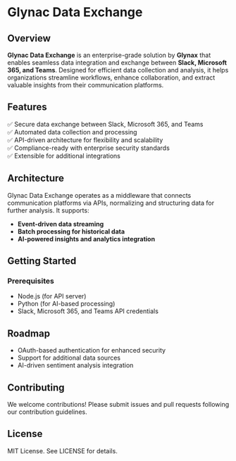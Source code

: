 # Glynac Data Exchange

## Overview  
**Glynac Data Exchange** is an enterprise-grade solution by **Glynax** that enables seamless data integration and exchange between **Slack, Microsoft 365, and Teams**. Designed for efficient data collection and analysis, it helps organizations streamline workflows, enhance collaboration, and extract valuable insights from their communication platforms.

## Features  
✅ Secure data exchange between Slack, Microsoft 365, and Teams  
✅ Automated data collection and processing  
✅ API-driven architecture for flexibility and scalability  
✅ Compliance-ready with enterprise security standards  
✅ Extensible for additional integrations  

## Architecture  
Glynac Data Exchange operates as a middleware that connects communication platforms via APIs, normalizing and structuring data for further analysis. It supports:  
- **Event-driven data streaming**  
- **Batch processing for historical data**  
- **AI-powered insights and analytics integration**  

## Getting Started  

### Prerequisites  
- Node.js (for API server)  
- Python (for AI-based processing)  
- Slack, Microsoft 365, and Teams API credentials
  
## Roadmap
- OAuth-based authentication for enhanced security
- Support for additional data sources
- AI-driven sentiment analysis integration
  
## Contributing
We welcome contributions! Please submit issues and pull requests following our contribution guidelines.

## License
MIT License. See LICENSE for details.
